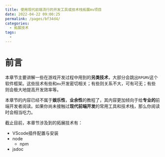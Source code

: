 ```yaml
---
title: 使用现代前端流行的开发工具或技术栈拓展mv项目
date: 2022-04-22 09:00:25
permalink: /pages/bf34d4/
categories: 
  - 拓展技术
tags: 
  - 
---
```


# 前言
本章节主要讲解一些在游戏开发过程中用到的**另类技术**，大部分会跳出```RPGMV```这个软件框架。这些技术有些和```mv```开发密切相关；有些则关系不大，可有可无；有些则会极大地提高开发效率等。

本章节的内容已经不属于**娱乐性**，**业余性**的教程了，其内容更加倾向于给**专业的**前端开发者阅读。如果你尚未接触过**现代前端开发**的常用工具和技术栈，那么你阅读时会相当吃力。

截止目前，本章节涉及到的拓展技术有：

- VScode插件配置与安装
- node
  - npm
- jsdoc
